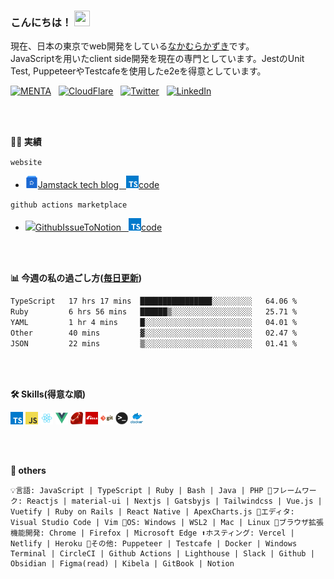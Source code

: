 ### こんにちは！ <img src="https://media.giphy.com/media/hvRJCLFzcasrR4ia7z/giphy.gif" width="25px" height="25px">

現在、日本の東京でweb開発をしている<a href="https://kajiri.dev/profile/">なかむらかずき</a>です。<br>
JavaScriptを用いたclient side開発を現在の専門としています。JestのUnit Test, PuppeteerやTestcafeを使用したe2eを得意としています。
<!-- プログラミングの<a href="https://menta.work/user/36944">Mentor</a>としても活動しています。 -->

<p>
  <a href="https://menta.work/user/36944"><img alt="MENTA" src="https://img.shields.io/badge/MENTA-%2312100E.svg?&style=for-the-badge&color=13b1c0" /></a>&nbsp;&nbsp;
  <a href="https://kajiri.dev/profile"><img alt="CloudFlare" src="https://img.shields.io/badge/techblog-%2312100E.svg?&style=for-the-badge&logo=cloudflare&logoColor=white" /></a>&nbsp;&nbsp;
  <a href="https://twitter.com/kajirikajiri"><img alt="Twitter" src="https://img.shields.io/badge/twitter-%231DA1F2.svg?&style=for-the-badge&logo=twitter&logoColor=white" /></a>&nbsp;&nbsp;
  <a href="https://www.linkedin.com/in/kajirikajiri"><img alt="LinkedIn" src="https://img.shields.io/badge/linkedin-%230077B5.svg?&style=for-the-badge&logo=linkedin&logoColor=white" /></a>
</p>


<br/>
<br/>


**🧑‍💻 実績**

`website`

- <a href="https://kajiri.dev"><code><img height="20" src="https://raw.githubusercontent.com/github/explore/80688e429a7d4ef2fca1e82350fe8e3517d3494d/topics/chrome-extension/chrome-extension.png"></code>Jamstack tech blog&nbsp;&nbsp;&nbsp;</a><a href="https://github.com/kajirikajiri/jamstack-tech-blog"><code><img height="20" src="https://raw.githubusercontent.com/github/explore/80688e429a7d4ef2fca1e82350fe8e3517d3494d/topics/typescript/typescript.png"></code>code</a>

`github actions marketplace`

- <a href="https://kajiri.dev"><code><img height="20" src="https://img.shields.io/badge/-1DA1F2.svg?logo=notion&style=social&color=white"></code>GithubIssueToNotion&nbsp;&nbsp;&nbsp;</a><a href="https://github.com/kajirikajiri/GithubIssueToNotion"><code><img height="20" src="https://raw.githubusercontent.com/github/explore/80688e429a7d4ef2fca1e82350fe8e3517d3494d/topics/typescript/typescript.png"></code>code</a>


<br/>
<br/>


**📊 今週の私の過ごし方(<a href="https://github.com/kajirikajiri/kajirikajiri/commits/master">毎日更新</a>)**
<!--START_SECTION:waka-->

```txt
TypeScript   17 hrs 17 mins  ████████████████░░░░░░░░░   64.06 %
Ruby         6 hrs 56 mins   ██████▒░░░░░░░░░░░░░░░░░░   25.71 %
YAML         1 hr 4 mins     █░░░░░░░░░░░░░░░░░░░░░░░░   04.01 %
Other        40 mins         ▓░░░░░░░░░░░░░░░░░░░░░░░░   02.47 %
JSON         22 mins         ▒░░░░░░░░░░░░░░░░░░░░░░░░   01.41 %
```

<!--END_SECTION:waka-->


<br/>
<br/>


**🛠 Skills(得意な順)**

<code><img height="20" src="https://raw.githubusercontent.com/github/explore/80688e429a7d4ef2fca1e82350fe8e3517d3494d/topics/typescript/typescript.png"></code>
<code><img height="20" src="https://raw.githubusercontent.com/github/explore/80688e429a7d4ef2fca1e82350fe8e3517d3494d/topics/javascript/javascript.png"></code>
<code><img height="20" src="https://raw.githubusercontent.com/github/explore/80688e429a7d4ef2fca1e82350fe8e3517d3494d/topics/react/react.png"></code>
<code><img height="20" src="https://raw.githubusercontent.com/github/explore/80688e429a7d4ef2fca1e82350fe8e3517d3494d/topics/vue/vue.png"></code>
<code><img height="20" src="https://raw.githubusercontent.com/github/explore/80688e429a7d4ef2fca1e82350fe8e3517d3494d/topics/ruby/ruby.png"></code>
<code><img height="20" src="https://raw.githubusercontent.com/github/explore/80688e429a7d4ef2fca1e82350fe8e3517d3494d/topics/rails/rails.png"></code>
<code><img height="20" src="https://raw.githubusercontent.com/github/explore/80688e429a7d4ef2fca1e82350fe8e3517d3494d/topics/git/git.png"></code>
<code><img height="20" src="https://raw.githubusercontent.com/github/explore/80688e429a7d4ef2fca1e82350fe8e3517d3494d/topics/terminal/terminal.png"></code>
<code><img height="20" src="https://raw.githubusercontent.com/github/explore/80688e429a7d4ef2fca1e82350fe8e3517d3494d/topics/docker/docker.png"></code>


<br/>
<br/>


**🔳 others**

```
💡言語: JavaScript | TypeScript | Ruby | Bash | Java | PHP 🧪フレームワーク: Reactjs | material-ui | Nextjs | Gatsbyjs | Tailwindcss | Vue.js | Vuetify | Ruby on Rails | React Native | ApexCharts.js 📐エディタ: Visual Studio Code | Vim 📌OS: Windows | WSL2 | Mac | Linux 🧰ブラウザ拡張機能開発: Chrome | Firefox | Microsoft Edge ⬆ホスティング: Vercel | Netlify | Heroku 🔋その他: Puppeteer | Testcafe | Docker | Windows Terminal | CircleCI | Github Actions | Lighthouse | Slack | Github | Obsidian | Figma(read) | Kibela | GitBook | Notion
```

<br/>
<br/>


<!--
<a href="https://www.buymeacoffee.com/mehvjeo" style="height:30px;width:109px;">
  <img src="https://cdn.buymeacoffee.com/buttons/v2/default-yellow.png" alt="Buy Me A Coffee" style="height: 30px !important;width: 109px !important;" height="30" width="109">
</a>
-->
